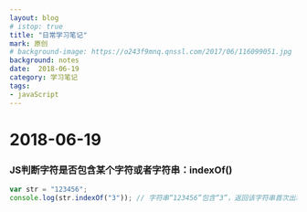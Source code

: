```yaml
---
layout: blog
# istop: true
title: "日常学习笔记"
mark: 原创
# background-image: https://o243f9mnq.qnssl.com/2017/06/116099051.jpg
background: notes
date:  2018-06-19
category: 学习笔记
tags:
- javaScript
---
```


# 2018-06-19
### JS判断字符是否包含某个字符或者字符串：indexOf()
```js
var str = "123456";
console.log(str.indexOf("3")); // 字符串“123456”包含“3”，返回该字符串首次出现位置，否则返回-1
```